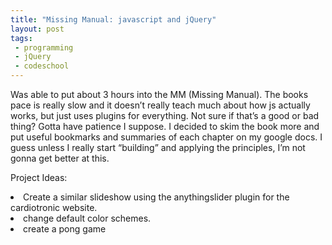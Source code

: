 ```yaml
---
title: "Missing Manual: javascript and jQuery"
layout: post
tags: 
 - programming
 - jQuery 
 - codeschool
---
```


Was able to put about 3 hours into the MM (Missing Manual). The books pace is really slow and it doesn’t really teach much about how js actually works, but just uses plugins for everything. Not sure if that’s a good or bad thing? Gotta have patience I suppose. I decided to skim the book more and put useful bookmarks and summaries of each chapter on my google docs. I guess unless I really start “building” and applying the principles, I’m not gonna get better at this.

Project Ideas:
  <li>Create a similar slideshow using the anythingslider plugin for the cardiotronic website.</li>
  <li>change default color schemes.</li>
  <li>create a pong game</li>
